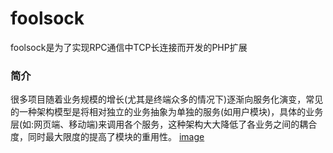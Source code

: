 # foolsock
foolsock是为了实现RPC通信中TCP长连接而开发的PHP扩展

### 简介
很多项目随着业务规模的增长(尤其是终端众多的情况下)逐渐向服务化演变，常见的一种架构模型是将相对独立的业务抽象为单独的服务(如用户模块)，具体的业务层(如:网页端、移动端)来调用各个服务，这种架构大大降低了各业务之间的耦合度，同时最大限度的提高了模块的重用性。
[image](https://github.com/pangudashu/foolsock/blob/master/image/p_1.jpg)


